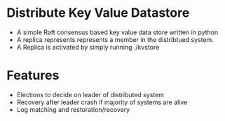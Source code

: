 # Distribute Key Value Datastore
- A simple Raft consensus based key value data store written in python
- A replica represents represents a member in the distribtued system.
- A Replica is activated by simply running ./kvstore

# Features
- Elections to decide on leader of distributed system
- Recovery after leader crash if majority of systems are alive
- Log matching and restoration/recovery